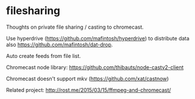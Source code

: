 # filesharing

Thoughts on private file sharing / casting to chromecast.

Use hyperdrive (https://github.com/mafintosh/hyperdrive) to distribute data also https://github.com/mafintosh/dat-drop.

Auto create feeds from file list.

Chromecast node library: https://github.com/thibauts/node-castv2-client

Chromecast doesn't support mkv (https://github.com/xat/castnow)

Related project: http://rost.me/2015/03/15/ffmpeg-and-chromecast/
